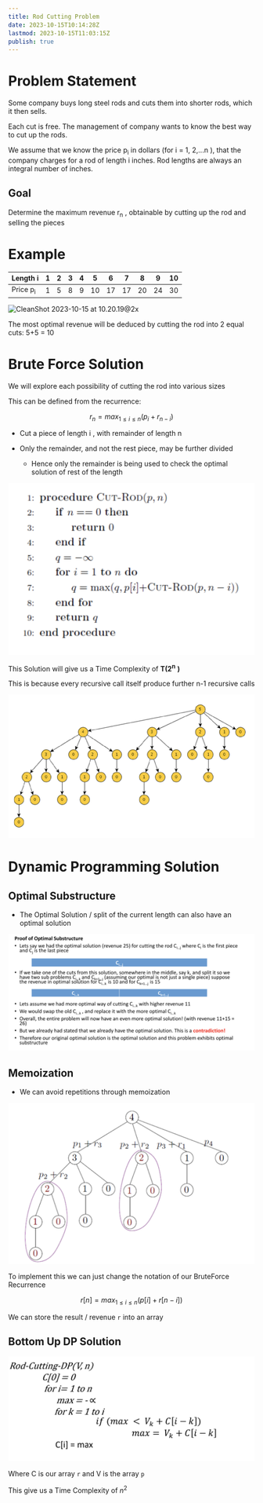 ```yaml
---
title: Rod Cutting Problem
date: 2023-10-15T10:14:28Z
lastmod: 2023-10-15T11:03:15Z
publish: true
---
```


# Problem Statement

Some company buys long steel rods and cuts them into shorter rods, which it then sells.

Each cut is free. The management of company wants to know the best way to cut up the rods.

We assume that we know the price p<sub>i</sub> in dollars (for i = 1, 2,...n ), that the company charges for a rod of length i inches. Rod lengths are always an integral number of inches.

## Goal

Determine the maximum revenue r<sub>n</sub> , obtainable by cutting up the rod and selling the pieces

# Example

|Length i|1|2|3|4|5|6|7|8|9|10|
| ----------| ---| ---| ---| ---| ----| ----| ----| ----| ----| ----|
|Price p<sub>i</sub>|1|5|8|9|10|17|17|20|24|30|

​![CleanShot 2023-10-15 at 10.20.19@2x](Rod%20Cutting%20Problem.png%20"All%20the%20ways%20to%20cut%20up%20a%20rod%20of%204%20inches%20in%20length,%20including%20the%20way%20with%20no%20cuts%20at%20all")​

The most optimal revenue will be deduced by cutting the rod into 2 equal cuts: 5+5 = 10

# Brute Force Solution

We will explore each possibility of cutting the rod into various sizes

This can be defined from the recurrence:

$$
r_n = max_{1 \leq i \leq n}(p_i + r_{n-i})
$$

* Cut a piece of length i , with remainder of length n
* Only the remainder, and not the rest piece, may be further divided

  * Hence only the remainder is being used to check the optimal solution of rest of the length

​![CleanShot 2023-10-15 at 10.41.21@2x](../_old-attachments/Rod%20Cutting%20Problem-1.png)​

This Solution will give us a Time Complexity of **T(2**<sup>**n**</sup> **)** 

This is because every recursive call itself produce further n-1 recursive calls

​![CleanShot 2023-10-15 at 10.50.25@2x](../_old-attachments/Rod%20Cutting%20Problem-2.png)​

# Dynamic Programming Solution

## Optimal Substructure

* The Optimal Solution / split of the current length can also have an optimal solution

​![CleanShot 2023-10-15 at 10.31.32@2x](../_old-attachments/Rod%20Cutting%20Problem-3.png)​

## Memoization

* We can avoid repetitions through memoization

​![CleanShot 2023-10-15 at 10.51.38@2x](../_old-attachments/Rod%20Cutting%20Problem-4.png)​

To implement this we can just change the notation of our BruteForce Recurrence

$$
r[n] = max_{1 \leq i \leq n}(p[i] + r[n-i])
$$

We can store the result / revenue `r`​ into an array

## Bottom Up DP Solution

​![CleanShot 2023-10-15 at 11.00.25@2x](../_old-attachments/Rod%20Cutting%20Problem-5.png)​

Where C is our array `r`​ and V is the array `p`​

This give us a Time Complexity of $n^2$

